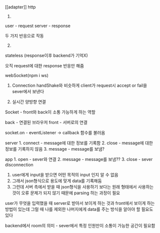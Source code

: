 [[adapter]]
http

1.
user - request
server - response

두 가지 반응으로 작동

2.

stateless (response이후 backend가 기억X)

오직 request에 대한 response 반응만 해줌

webSocket(npm i ws)

1. Connection
handShake와 비슷하게 client가 request시 accept or fail을 sever에서 보낸다

2. 실시간 양방향 연결


Socket - front와 back이 소통 가능하게 하는 역할

back - 연결된 브라우저
front - 서버로의 연결

socket.on - eventListener -> callback 함수를 불러옴

server
	1. connect - message에 대한 정보를 기록함
	2. close - message에 대한 정보를 기록하지 않음
	3. message - message를 보냄?

app
	1. open - sever와 연결
	2. message - message를 보냄??
	3. close - sever disconnection

1.  user에게 input을 받으면 어떤 목적의 input 인지 알 수 없음
2.  그래서 json형식으로 용도에 맞게 data를 기록해둠
3. 그런데 서버 측에서 받을 때 json형식을 사용하기 보다는 원래 형태에서 사용하는 것이 오류 문제가 되지 않기 때문에 parsing 하는 과정이 필요

user가 무엇을 입력했을 때 server로 받아서 보이게 하는 것과 front에서 보이게 하는 방법이 있는데 그럴 때 나를 제외한 나머지에게 data를 주는 방식을 알아야 할 필요도 있다

backend에서 room의 의미 - sever에서 특정 인원만이 소통이 가능한 공간이 필요함


